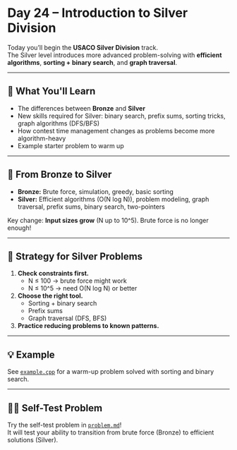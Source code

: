 # Day 24 – Introduction to Silver Division

Today you’ll begin the **USACO Silver Division** track.  
The Silver level introduces more advanced problem-solving with **efficient algorithms**, **sorting + binary search**, and **graph traversal**.

---

## 📌 What You'll Learn

- The differences between **Bronze** and **Silver**
- New skills required for Silver: binary search, prefix sums, sorting tricks, graph algorithms (DFS/BFS)
- How contest time management changes as problems become more algorithm-heavy
- Example starter problem to warm up

---

## 🥉 From Bronze to Silver

- **Bronze:** Brute force, simulation, greedy, basic sorting
- **Silver:** Efficient algorithms (O(N log N)), problem modeling, graph traversal, prefix sums, binary search, two-pointers

Key change: **Input sizes grow** (N up to 10^5). Brute force is no longer enough!

---

## 🧭 Strategy for Silver Problems

1. **Check constraints first.**
   - N ≤ 100 → brute force might work
   - N ≤ 10^5 → need O(N log N) or better
2. **Choose the right tool.**
   - Sorting + binary search
   - Prefix sums
   - Graph traversal (DFS, BFS)
3. **Practice reducing problems to known patterns.**

---

## 💡 Example

See [`example.cpp`](./example.cpp) for a warm-up problem solved with sorting and binary search.

---

## 🏋️‍♂️ Self-Test Problem

Try the self-test problem in [`problem.md`](./problem.md)!  
It will test your ability to transition from brute force (Bronze) to efficient solutions (Silver).
